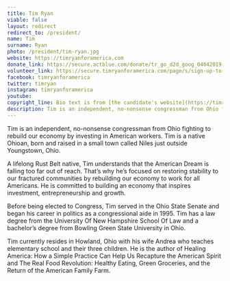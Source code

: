 ```yaml
---
title: Tim Ryan
viable: false
layout: redirect
redirect_to: /president/
name: Tim
surname: Ryan
photo: /president/tim-ryan.jpg
website: https://timryanforamerica.com
donate_link: https://secure.actblue.com/donate/tr_go_d2d_goog_04042019
volunteer_link: https://secure.timryanforamerica.com/page/s/sign-up-to-volunteer
facebook: timryanforamerica
twitter: timryan
instagram: timryanforamerica
youtube:
copyright_line: Bio text is from [the candidate's website](https://timryanforamerica.com/#meettim) and may be &copy; 2019 Tim Ryan for America.
description: Tim is an independent, no-nonsense congressman from Ohio fighting to rebuild our economy by investing in American workers. He is committed to building an economy that inspires investment, entrepreneurship and growth.
---
```

Tim is an independent, no-nonsense congressman from Ohio fighting to rebuild our economy by investing in American workers. Tim is a native Ohioan, born and raised in a small town called Niles just outside Youngstown, Ohio.

A lifelong Rust Belt native, Tim understands that the American Dream is falling too far out of reach. That’s why he’s focused on restoring stability to our fractured communities by rebuilding our economy to work for all Americans. He is committed to building an economy that inspires investment, entrepreneurship and growth.

Before being elected to Congress, Tim served in the Ohio State Senate and began his career in politics as a congressional aide in 1995. Tim has a law degree from the University Of New Hampshire School Of Law and a bachelor’s degree from Bowling Green State University in Ohio.

Tim currently resides in Howland, Ohio with his wife Andrea who teaches elementary school and their three children. He is the author of Healing America: How a Simple Practice Can Help Us Recapture the American Spirit and The Real Food Revolution: Healthy Eating, Green Groceries, and the Return of the American Family Farm.
